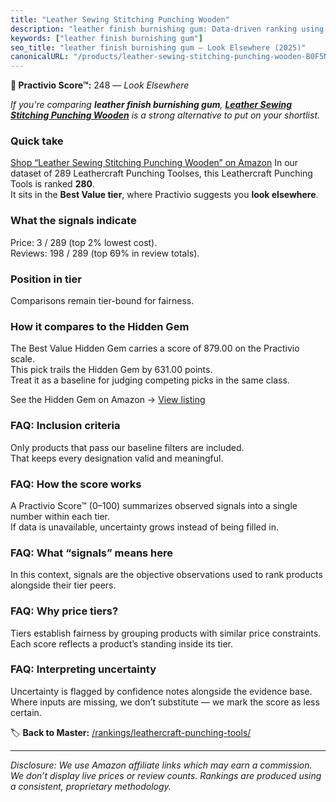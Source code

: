 ```yaml
---
title: "Leather Sewing Stitching Punching Wooden"
description: "leather finish burnishing gum: Data-driven ranking using the Practivio Score™. Positioned by quality, value, demand, findability, momentum."
keywords: ["leather finish burnishing gum"]
seo_title: "leather finish burnishing gum — Look Elsewhere (2025)"
canonicalURL: "/products/leather-sewing-stitching-punching-wooden-B0F5N5HHNY/"
---
```


**🚫 Practivio Score™:** 248 — _Look Elsewhere_


*If you're comparing **leather finish burnishing gum**, **[Leather Sewing Stitching Punching Wooden](https://www.amazon.com/dp/B0F5N5HHNY?tag=practivio-20)** is a strong alternative to put on your shortlist.*
### Quick take
[Shop “Leather Sewing Stitching Punching Wooden” on Amazon](https://www.amazon.com/dp/B0F5N5HHNY?tag=practivio-20)
In our dataset of 289 Leathercraft Punching Toolses, this Leathercraft Punching Tools is ranked **280**.  
It sits in the **Best Value tier**, where Practivio suggests you **look elsewhere**.

### What the signals indicate
Price: 3 / 289 (top 2% lowest cost).  
Reviews: 198 / 289 (top 69% in review totals).  

### Position in tier
Comparisons remain tier-bound for fairness.

### How it compares to the Hidden Gem
The Best Value Hidden Gem carries a score of 879.00 on the Practivio scale.  
This pick trails the Hidden Gem by 631.00 points.  
Treat it as a baseline for judging competing picks in the same class.  

See the Hidden Gem on Amazon → [View listing](https://www.amazon.com/dp/B06ZXYSCYZ?tag=practivio-20)

### FAQ: Inclusion criteria
Only products that pass our baseline filters are included.  
That keeps every designation valid and meaningful.

### FAQ: How the score works
A Practivio Score™ (0–100) summarizes observed signals into a single number within each tier.  
If data is unavailable, uncertainty grows instead of being filled in.

### FAQ: What “signals” means here
In this context, signals are the objective observations used to rank products alongside their tier peers.

### FAQ: Why price tiers?
Tiers establish fairness by grouping products with similar price constraints.  
Each score reflects a product’s standing inside its tier.

### FAQ: Interpreting uncertainty
Uncertainty is flagged by confidence notes alongside the evidence base.  
Where inputs are missing, we don’t substitute — we mark the score as less certain.


🏷️ **Back to Master:** [/rankings/leathercraft-punching-tools/](/rankings/leathercraft-punching-tools/)

---
_Disclosure: We use Amazon affiliate links which may earn a commission. We don’t display live prices or review counts. Rankings are produced using a consistent, proprietary methodology._
